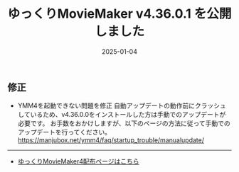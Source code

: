 ﻿---
title: ゆっくりMovieMaker v4.36.0.1 を公開しました
date: 2025-01-04
tags: [YMM4,お知らせ]
---
## 修正
- YMM4を起動できない問題を修正
自動アップデートの動作前にクラッシュしているため、v4.36.0.0をインストールした方は手動でのアップデートが必要です。
お手数をおかけしますが、以下のページの方法に従って手動でのアップデートを行ってください。
https://manjubox.net/ymm4/faq/startup_trouble/manualupdate/

---

- [ゆっくりMovieMaker4配布ページはこちら](../index.md)